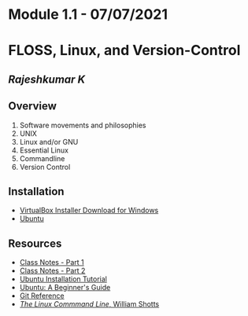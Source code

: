# Module 1.1 - 07/07/2021

# FLOSS, Linux, and Version-Control

## _Rajeshkumar K_

## Overview

1. Software movements and philosophies
2. UNIX
3. Linux and/or GNU
4. Essential Linux
5. Commandline
6. Version Control

## Installation

- [VirtualBox Installer Download for Windows](https://download.virtualbox.org/virtualbox/6.1.22/VirtualBox-6.1.22-144080-Win.exe)
- [Ubuntu](https://ubuntu.com/download/desktop)

## Resources

- [Class Notes - Part 1](./linux-01.md)
- [Class Notes - Part 2](./linux-02.md)
- [Ubuntu Installation Tutorial](./ubuntu-installation.md)
- [Ubuntu: A Beginner's Guide](https://www.makeuseof.com/tag/ubuntu-an-absolute-beginners-guide/)
- [Git Reference](https://git-scm.com/docs)
- [_The Linux Commmand Line_, William Shotts](http://linuxclass.heinz.cmu.edu/doc/tlcl.pdf)
